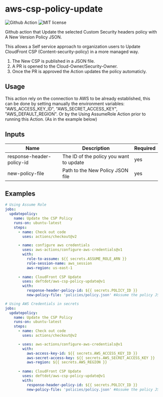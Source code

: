 # aws-csp-policy-update
![Github Action](https://flat.badgen.net/badge/Github/Action/green?icon=github)
![MIT license](https://flat.badgen.net/badge/License/MIT/green)

Github action that Update the selected Custom Security headers policy with A New Version Policy JSON.

This allows a Self service approach to organization users to Update CloudFront CSP (Content-security-policy) in a more managed way.
1. The New CSP is published in a JSON file.
2. A PR is opened to the Cloud-Owner/Security-Owner.
3. Once the PR is approved the Action updates the policy automaticly.

## Usage
This action rely on the connection to AWS to be already established, this can be done by setting manually the environment variables: 
"AWS_ACCESS_KEY_ID", "AWS_SECRET_ACCESS_KEY", "AWS_DEFAULT_REGION". 
Or by the Using AssumeRole Action prior to running this Action. (As in the example below)

## Inputs
| Name | Description | Required |
| ---- | ----------- | -------- |
| response-header-policy-id | The ID of the policy you want to update  | yes |
| new-policy-file | Path to the New Policy JSON file | yes |


## Examples
```yaml
# Using Assume Role
jobs:
  updatepolicy:
    name: Update the CSP Policy
    runs-on: ubuntu-latest
    steps:
      - name: Check out code
        uses: actions/checkout@v2

      - name: configure aws credentials
        uses: aws-actions/configure-aws-credentials@v1
        with:
          role-to-assume: ${{ secrets.ASSUME_ROLE_ARN }}
          role-session-name: aws_session
          aws-region: us-east-1
      
      - name: CloudFront CSP Update
        uses: deftdot/aws-csp-policy-update@v1
        with:
          response-header-policy-id: ${{ secrets.POLICY_ID }}
          new-policy-file: 'policies/policy.json' #Assume the policy JSON located at {repo_root}/policies/policy.json
```

```yaml
# Using AWS Credentials in secrets
jobs:
  updatepolicy:
    name: Update the CSP Policy
    runs-on: ubuntu-latest
    steps:
      - name: Check out code
        uses: actions/checkout@v2

      - uses: aws-actions/configure-aws-credentials@v1
        with:
          aws-access-key-id: ${{ secrets.AWS_ACCESS_KEY_ID }}
          aws-secret-access-key: ${{ secrets.AWS_SECRET_ACCESS_KEY }}
          aws-region: ${{ secrets.AWS_REGION }}
      
      - name: CloudFront CSP Update
        uses: deftdot/aws-csp-policy-update@v1
        with:
          response-header-policy-id: ${{ secrets.POLICY_ID }}
          new-policy-file: 'policies/policy.json' #Assume the policy JSON located at {repo_root}/policies/policy.json
```
